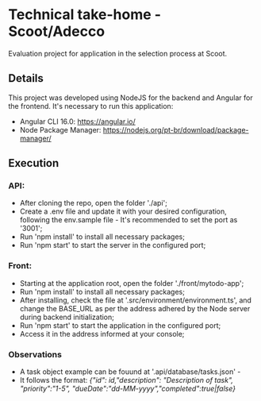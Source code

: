 # Technical take-home - Scoot/Adecco
Evaluation project for application in the selection process at Scoot.

## Details

This project was developed using NodeJS for the backend and Angular for the frontend.
It's necessary to run this application:
* Angular CLI 16.0: https://angular.io/
* Node Package Manager: https://nodejs.org/pt-br/download/package-manager/

## Execution
### API:
*  After cloning the repo, open the folder './api';
*  Create a .env file and update it with your desired configuration, following the env.sample file - It's recommended to set the port as '3001';
*  Run 'npm install' to install all necessary packages;
*  Run 'npm start' to start the server in the configured port;

### Front:
* Starting at the application root, open the folder './front/mytodo-app';
* Run 'npm install' to install all necessary packages;
* After installing, check the file at '.src/environment/environment.ts', and change the BASE_URL as per the address adhered by the Node server during backend initialization;
* Run 'npm start' to start the application in the configured port;
* Access it in the address informed at your console;


### Observations
* A task object example can be fouund at '.api/database/tasks.json' - 
* It follows the format: *{"id": id,"description": "Description of task", "priority":"1-5", "dueDate":"dd-MM-yyyy","completed":true|false}*
